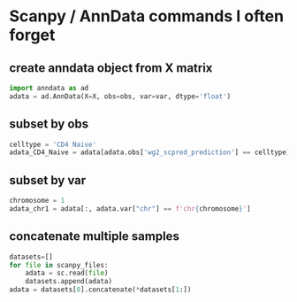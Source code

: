 # Scanpy / AnnData commands I often forget

## create anndata object from X matrix

```Python
import anndata as ad
adata = ad.AnnData(X=X, obs=obs, var=var, dtype='float')
```

## subset by obs

```Python
celltype = 'CD4 Naive'
adata_CD4_Naive = adata[adata.obs['wg2_scpred_prediction'] == celltype]
```

## subset by var

```Python
chromosome = 1
adata_chr1 = adata[:, adata.var["chr"] == f'chr{chromosome}']
```

## concatenate multiple samples

```Python
datasets=[]
for file in scanpy_files:
    adata = sc.read(file)
    datasets.append(adata)
adata = datasets[0].concatenate(*datasets[1:])
```

